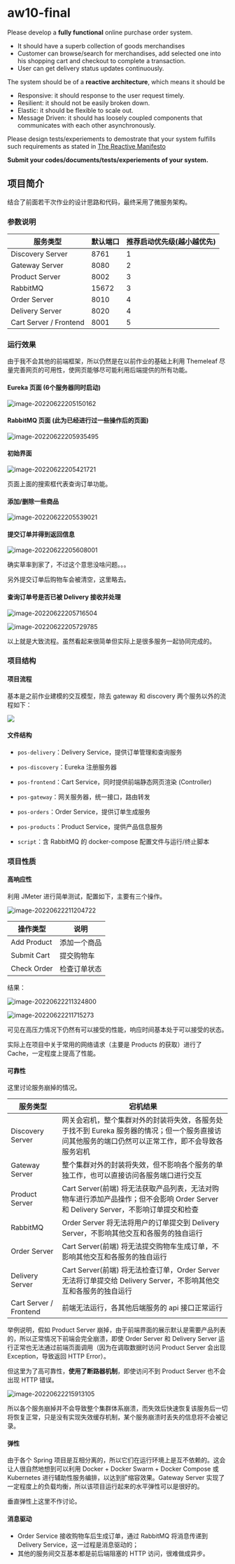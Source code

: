 # aw10-final


Please develop a **fully functional** online purchase order system.

- It should have a superb collection of goods merchandises
- Customer can browse/search for merchandises, add selected one into his shopping cart and checkout to complete a transaction.
- User can get delivery status updates continuously.

The system should be of a **reactive architecture**, which means it should be 

-  Responsive: it should response to the user request timely.
-  Resilient: it should not be easily broken down.
-  Elastic: it should be flexible to scale out.
-  Message Driven: it should has loosely coupled components that communicates with each other asynchronously.


Please design tests/experiements to demostrate that your system fulfills such requirements as stated in [The Reactive Manifesto](https://www.reactivemanifesto.org)

**Submit your codes/documents/tests/experiements of your system.**





## 项目简介

结合了前面若干次作业的设计思路和代码，最终采用了微服务架构。



### 参数说明

| 服务类型               | 默认端口 | 推荐启动优先级(越小越优先) |
| ---------------------- | -------- | -------------------------- |
| Discovery Server       | 8761     | 1                          |
| Gateway Server         | 8080     | 2                          |
| Product Server         | 8002     | 3                          |
| RabbitMQ               | 15672    | 3                          |
| Order Server           | 8010     | 4                          |
| Delivery Server        | 8020     | 4                          |
| Cart Server / Frontend | 8001     | 5                          |



### 运行效果

由于我不会其他的前端框架，所以仍然是在以前作业的基础上利用 Themeleaf 尽量完善网页的可用性，使网页能够尽可能利用后端提供的所有功能。



#### Eureka 页面 (6个服务器同时启动)

![image-20220622205150162](./README.assets/image-20220622205150162.png)



#### RabbitMQ 页面 (此为已经进行过一些操作后的页面)

![image-20220622205935495](./README.assets/image-20220622205935495.png)



#### 初始界面

![image-20220622205421721](./README.assets/image-20220622205421721.png)

页面上面的搜索框代表查询订单功能。



#### 添加/删除一些商品

![image-20220622205539021](./README.assets/image-20220622205539021.png)



#### 提交订单并得到返回信息

![image-20220622205608001](./README.assets/image-20220622205608001.png)

确实草率到家了，不过这个意思没啥问题。。。

另外提交订单后购物车会被清空，这里略去。



#### 查询订单号是否已被 Delivery 接收并处理

![image-20220622205716504](./README.assets/image-20220622205716504.png)

![image-20220622205729785](./README.assets/image-20220622205729785.png)

以上就是大致流程。虽然看起来很简单但实际上是很多服务一起协同完成的。



### 项目结构

#### 项目流程

基本是之前作业建模的交互模型，除去 gateway 和 discovery 两个服务以外的流程如下：

![](./README.assets/Micropos.svg)

#### 文件结构

* `pos-delivery`：Delivery Service，提供订单管理和查询服务
* `pos-discovery`：Eureka 注册服务器
* `pos-frontend`：Cart Service，同时提供前端静态网页渲染 (Controller)
* `pos-gateway`：网关服务器，统一接口，路由转发
* `pos-orders`：Order Service，提供订单生成服务
* `pos-products`：Product Service，提供产品信息服务

* `script`：含 RabbitMQ 的 docker-compose 配置文件与运行/终止脚本



### 项目性质

#### 高响应性

利用 JMeter 进行简单测试，配置如下，主要有三个操作。

![image-20220622211204722](./README.assets/image-20220622211204722.png)

| 操作类型    | 说明         |
| ----------- | ------------ |
| Add Product | 添加一个商品 |
| Submit Cart | 提交购物车   |
| Check Order | 检查订单状态 |

结果：

![image-20220622211324800](./README.assets/image-20220622211324800.png)

![image-20220622211715273](./README.assets/image-20220622211715273.png)

可见在高压力情况下仍然有可以接受的性能，响应时间基本处于可以接受的状态。

实际上在项目中关于常用的网络请求（主要是 Products 的获取）进行了 Cache，一定程度上提高了性能。



#### 可靠性

这里讨论服务崩掉的情况。

| 服务类型               | 宕机结果                                                     |
| ---------------------- | ------------------------------------------------------------ |
| Discovery Server       | 网关会宕机，整个集群对外的封装将失效，各服务处于找不到 Eureka 服务器的情况；但一个服务直接访问其他服务的端口仍然可以正常工作，即不会导致各服务宕机 |
| Gateway Server         | 整个集群对外的封装将失效，但不影响各个服务的单独工作，也可以直接访问各服务端口进行交互 |
| Product Server         | Cart Server(前端) 将无法获取产品列表，无法对购物车进行添加产品操作；但不会影响 Order Server 和 Delivery Server，不影响订单提交和检查 |
| RabbitMQ               | Order Server 将无法将用户的订单提交到 Delivery Server，不影响其他交互和各服务的独自运行 |
| Order Server           | Cart Server(前端) 将无法提交购物车生成订单，不影响其他交互和各服务的独自运行 |
| Delivery Server        | Cart Server(前端) 将无法检查订单，Order Server 无法将订单提交给 Delivery Server，不影响其他交互和各服务的独自运行 |
| Cart Server / Frontend | 前端无法运行，各其他后端服务的 api 接口正常运行              |

举例说明，假如 Product Server 崩掉，由于前端界面的展示默认是需要产品列表的，所以正常情况下前端会完全崩溃，即使 Order Server 和 Delivery Server 运行正常也无法通过前端页面调用（因为在调取数据时访问 Product Server 会出现 Exception，导致返回 HTTP Error）。

但这里为了高可靠性，**使用了断路器机制**，即使访问不到 Product Server 也不会出现 HTTP 错误。

![image-20220622215913105](./README.assets/image-20220622215913105.png)

所以各个服务崩掉并不会导致整个集群体系崩溃，而失效后快速恢复该服务后一切将恢复正常，只是没有实现失效缓存机制，某个服务崩溃时丢失的信息将不会被记录。



#### 弹性

由于各个 Spring 项目是互相分离的，所以它们在运行环境上是互不依赖的。这会让人很自然地想到可以利用 Docker + Docker Swarm + Docker Compose 或 Kubernetes 进行辅助性服务编排，以达到扩缩容效果。Gateway Server 实现了一定程度上的负载均衡，所以该项目运行起来的水平弹性可以是很好的。

垂直弹性上这里不作讨论。



#### 消息驱动

* Order Service 接收购物车后生成订单，通过 RabbitMQ 将消息传递到 Delivery Service，这一过程是消息驱动的；
* 其他的服务间交互基本都是前后端阻塞的 HTTP 访问，很难做成异步。